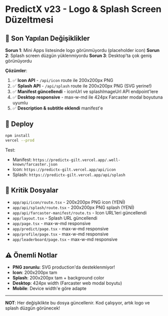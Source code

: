 # PredictX v23 - Logo & Splash Screen Düzeltmesi

## 🔧 Son Yapılan Değişiklikler

**Sorun 1**: Mini Apps listesinde logo görünmüyordu (placeholder icon)
**Sorun 2**: Splash screen düzgün yüklenmiyordu
**Sorun 3**: Desktop'ta çok geniş görünüyordu

**Çözümler**:
1. ✅ **Icon API** - `/api/icon` route ile 200x200px PNG
2. ✅ **Splash API** - `/api/splash` route ile 200x200px PNG (SVG yerine!)
3. ✅ **Manifest güncellendi** - iconUrl ve splashImageUrl API endpoint'lere
4. ✅ **Desktop responsive** - max-w-md ile 424px Farcaster modal boyutuna uyumlu
5. ✅ **Description & subtitle eklendi** manifest'e

## 🚀 Deploy

```bash
npm install
vercel --prod
```

Test: 
- Manifest: `https://predictx-gilt.vercel.app/.well-known/farcaster.json`
- Icon: `https://predictx-gilt.vercel.app/api/icon`
- Splash: `https://predictx-gilt.vercel.app/api/splash`

## 📁 Kritik Dosyalar

- `app/api/icon/route.tsx` - 200x200px PNG icon (YENİ)
- `app/api/splash/route.tsx` - 200x200px PNG splash (YENİ)
- `app/api/farcaster-manifest/route.ts` - Icon URL'leri güncellendi
- `app/layout.tsx` - Splash URL güncellendi
- `app/page.tsx` - max-w-md responsive
- `app/predict/page.tsx` - max-w-md responsive
- `app/profile/page.tsx` - max-w-md responsive
- `app/leaderboard/page.tsx` - max-w-md responsive

## ⚠️ Önemli Notlar

- **PNG zorunlu**: SVG production'da desteklenmiyor!
- **Icon**: 200x200px tam
- **Splash**: 200x200px tam + background color
- **Desktop**: 424px width (Farcaster web modal boyutu)
- **Mobile**: Device width'e göre adapte

---

**NOT**: Her değişiklikte bu dosya güncellenir. Kod çalışıyor, artık logo ve splash düzgün görünecek!

